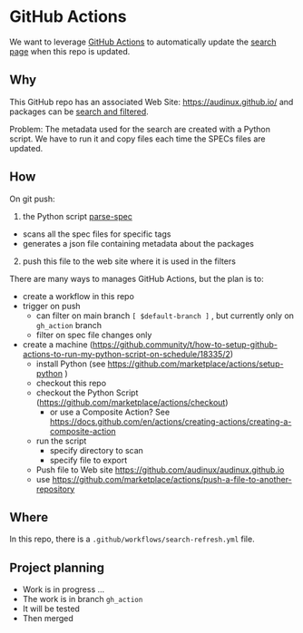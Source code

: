 # GitHub Actions

We want to leverage [GitHub Actions](https://docs.github.com/en/actions) to automatically update the [search page](https://audinux.github.io/packages/index.html) when this repo is updated.


## Why

This GitHub repo has an associated Web Site: https://audinux.github.io/ 
and packages can be [search and filtered](https://audinux.github.io/packages/index.html).

Problem: The metadata used for the search are created with a Python script. We have to run it and copy files each time the SPECs files are updated.


## How

On git push:
1. the Python script [parse-spec](https://github.com/audinux/parse-spec) 
  - scans all the spec files for specific tags 
  - generates a json file containing metadata about the packages
2. push this file to the web site where it is used in the filters


There are many ways to manages GitHub Actions, but the plan is to:
- create a workflow in this repo
- trigger on push
  - can filter on main branch `[ $default-branch ]` , but currently only on `gh_action` branch
  - filter on spec file changes only
- create a machine (https://github.community/t/how-to-setup-github-actions-to-run-my-python-script-on-schedule/18335/2)
  - install Python (see https://github.com/marketplace/actions/setup-python )
  - checkout this repo
  - checkout the Python Script (https://github.com/marketplace/actions/checkout)
    - or use a Composite Action?  See https://docs.github.com/en/actions/creating-actions/creating-a-composite-action
  - run the script
    - specify directory to scan
    - specify file to export
  - Push file to Web site https://github.com/audinux/audinux.github.io
  -  use https://github.com/marketplace/actions/push-a-file-to-another-repository


## Where

In this repo, there is a `.github/workflows/search-refresh.yml` file.


## Project planning

- Work is in progress ... 
- The work is in branch `gh_action`
- It will be tested
- Then merged